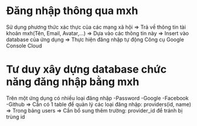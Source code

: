 # Đăng nhập thông qua mxh

Sử dụng phương thức xác thực của các mạng xã hội => Trả về thông tin tài khoản mxh(Tên, Email, Avatar,...)
=> Dựa vào các thông tin này => Insert vào database của ứng dụng => Thực hiện đăng nhập tự động
Công cụ Google Console Cloud

# Tư duy xây dựng database chức năng đăng nhập bằng mxh

Trên một ứng dụng có nhiều loại đăng nhập
-Password
-Google
-Facebook
-Github
=> Cần có 1 table để quản lý các loại đăng nhập: providers(id, name)
=> Trong bảng users => Cần bổ sung thêm trường: provider_id để tránh bị trùng id
